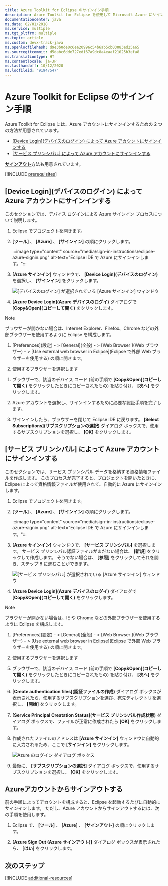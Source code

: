 ```yaml
---
title: Azure Toolkit for Eclipse のサインイン手順
description: Azure Toolkit for Eclipse を使用して Microsoft Azure にサインインする方法について説明します。
documentationcenter: java
ms.date: 02/01/2018
ms.service: multiple
ms.tgt_pltfrm: multiple
ms.topic: article
ms.custom: devx-track-java
ms.openlocfilehash: d9e3b0de0c6ea20996c54b6ab5cb03083ed25a65
ms.sourcegitcommit: d5dabc6dde727ed167a9dc8a4eaaf21025b3efa8
ms.translationtype: HT
ms.contentlocale: ja-JP
ms.lasthandoff: 10/12/2020
ms.locfileid: "91947547"
---
```

# <a name="sign-in-instructions-for-the-azure-toolkit-for-eclipse"></a>Azure Toolkit for Eclipse のサインイン手順

Azure Toolkit for Eclipse には、Azure アカウントにサインインするための 2 つの方法が用意されています。

  - [[Device Login]\(デバイスのログイン\) によって Azure アカウントにサインインする](#sign-in-to-your-azure-account-by-device-login)
  - [[サービス プリンシパル] によって Azure アカウントにサインインする](#sign-in-to-your-azure-account-by-service-principal)

[**サインアウト**](#sign-out-of-your-azure-account)方法も用意されています。

[!INCLUDE [prerequisites](includes/prerequisites.md)]

## <a name="sign-in-to-your-azure-account-by-device-login"></a>[Device Login]\(デバイスのログイン\) によって Azure アカウントにサインインする

このセクションでは、デバイス ログインによる Azure サインイン プロセスについて説明します。

1. Eclipse でプロジェクトを開きます。

1. **[ツール]** 、 **[Azure]** 、 **[サインイン]** の順にクリックします。

      :::image type="content" source="media/sign-in-instructions/eclipse-azure-signin.png" alt-text="Eclipse IDE で Azure にサインインします。":::

1. **[Azure サインイン]** ウィンドウで、 **[Device Login]\(デバイスのログイン\)** を選択し、 **[サインイン]** をクリックします。

   ![[デバイスのログイン] が選択されている [Azure サインイン] ウィンドウ][I02]

1. **[Azure Device Login]\(Azure デバイスのログイ\)** ダイアログで **[Copy&Open]\(コピーして開く\)** をクリックします。

> [!NOTE]
>
> ブラウザーが開かない場合は、Internet Explorer、Firefox、Chrome などの外部ブラウザーを使用するように Eclipse を構成します。
>
> 1. [Preferences]\(設定\) - > [General]\(全般\) - > [Web Browser ]\(Web ブラウザー\) - > [Use external web browser in Eclipse]\(Eclipse で外部 Web ブラウザーを使用する\) の順に開きます。
>
> 2. 使用するブラウザーを選択します
>

1. ブラウザーで、該当のデバイス コード (前の手順で **[Copy&Open]\(コピーして開く\)** をクリックしたときにコピーされたもの) を貼り付け、 **[次へ]** をクリックします。

1. Azure アカウントを選択し、サインインするために必要な認証手順を完了します。

1. サインインしたら、ブラウザーを閉じて Eclipse IDE に戻ります。 **[Select Subscriptions]\(サブスクリプションの選択\)** ダイアログ ボックスで、使用するサブスクリプションを選択し、 **[OK]** をクリックします。

## <a name="sign-in-to-your-azure-account-by-service-principal"></a>[サービス プリンシパル] によって Azure アカウントにサインインする

このセクションでは、サービス プリンシパル データを格納する資格情報ファイルを作成します。 このプロセスが完了すると、プロジェクトを開いたときに、Eclipse によって資格情報ファイルが使用されて、自動的に Azure にサインインします。

1. Eclipse でプロジェクトを開きます。

2. **[ツール]** 、 **[Azure]** 、 **[サインイン]** の順にクリックします。

      :::image type="content" source="media/sign-in-instructions/eclipse-azure-signin.png" alt-text="Eclipse IDE で Azure にサインインします。":::

3. **[Azure サインイン]** ウィンドウで、 **[サービス プリンシパル]** を選択します。 サービス プリンシパル認証ファイルがまだない場合は、 **[新規]** をクリックして作成します。 そうでない場合は、 **[参照]** をクリックしてそれを開き、ステップ 8 に進むことができます。

   ![[サービス プリンシパル] が選択されている [Azure サインイン] ウィンドウ][A02]

4. **[Azure Device Login]\(Azure デバイスのログイ\)** ダイアログで **[Copy&Open]\(コピーして開く\)** をクリックします。

> [!NOTE]
>
> ブラウザーが開かない場合は、IE や Chrome などの外部ブラウザーを使用するように Eclipse を構成します。
>
> 1. [Preferences]\(設定\) - > [General]\(全般\) - > [Web Browser ]\(Web ブラウザー\) - > [Use external web browser in Eclipse]\(Eclipse で外部 Web ブラウザーを使用する\) の順に開きます。
>
> 2. 使用するブラウザーを選択します
>

5. ブラウザーで、該当のデバイス コード (前の手順で **[Copy&Open]\(コピーして開く\)** をクリックしたときにコピーされたもの) を貼り付け、 **[次へ]** をクリックします。

6. **[Create authentication files]\(認証ファイルの作成\)** ダイアログ ボックスが表示されたら、使用するサブスクリプションを選び、宛先ディレクトリを選択し、 **[開始]** をクリックします。

7. **[Service Principal Creatation Status]\(サービス プリンシパル作成状態\)** ダイアログ ボックスで、ファイルが正常に作成されたら **[OK]** をクリックします。

8. 作成されたファイルのアドレスは **[Azure サインイン]** ウィンドウに自動的に入力されるため、ここで **[サインイン]** をクリックします。

   ![Azure のログイン ダイアログ ボックス][A06]

9. 最後に、 **[サブスクリプションの選択]** ダイアログ ボックスで、使用するサブスクリプションを選択し、 **[OK]** をクリックします。


## <a name="sign-out-of-your-azure-account"></a>Azureアカウントからサインアウトする

前の手順によってアカウントを構成すると、Eclipse を起動するたびに自動的にサインインします。 ただし、Azure アカウントからサインアウトするには、次の手順を使用します。

1. Eclipse で、 **[ツール]** 、 **[Azure]** 、 **[サインアウト]** の順にクリックします。

2. **[Azure Sign Out (Azure サインアウト)]** ダイアログ ボックスが表示されたら、 **[はい]** をクリックします。

## <a name="next-steps"></a>次のステップ

[!INCLUDE [additional-resources](includes/additional-resources.md)]

<!-- URL List -->


<!-- IMG List -->

[I02]: media/sign-in-instructions/I02.png

[A02]: media/sign-in-instructions/A02.png
[A06]: media/sign-in-instructions/A06.png
